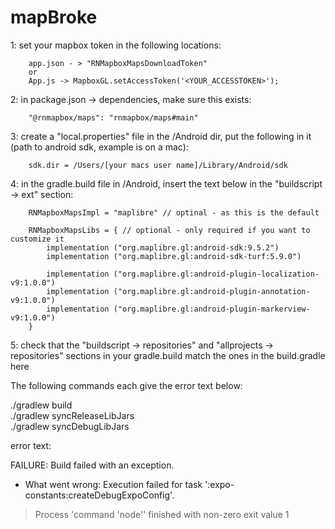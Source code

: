 # mapBroke

1: set your mapbox token in the following locations:

        app.json - > "RNMapboxMapsDownloadToken"  
        or  
        App.js -> MapboxGL.setAccessToken('<YOUR_ACCESSTOKEN>');  

2: in package.json -> dependencies, make sure this exists:

        "@rnmapbox/maps": "rnmapbox/maps#main"

3: create a "local.properties" file in the /Android dir, put the following in it (path to android sdk, example is on a mac):  

        sdk.dir = /Users/[your macs user name]/Library/Android/sdk

4: in the gradle.build file in /Android, insert the text below in the "buildscript -> ext" section:  

        RNMapboxMapsImpl = "maplibre" // optinal - as this is the default

        RNMapboxMapsLibs = { // optional - only required if you want to customize it
            implementation ("org.maplibre.gl:android-sdk:9.5.2")
            implementation ("org.maplibre.gl:android-sdk-turf:5.9.0")

            implementation ("org.maplibre.gl:android-plugin-localization-v9:1.0.0")
            implementation ("org.maplibre.gl:android-plugin-annotation-v9:1.0.0")
            implementation ("org.maplibre.gl:android-plugin-markerview-v9:1.0.0")
        }

5: check that the "buildscript -> repositories" and "allprojects -> repositories" sections in your gradle.build match the ones in the build.gradle here

The following commands each give the error text below:

./gradlew build  
./gradlew syncReleaseLibJars  
./gradlew syncDebugLibJars

error text:

FAILURE: Build failed with an exception.

* What went wrong:
Execution failed for task ':expo-constants:createDebugExpoConfig'.
> Process 'command 'node'' finished with non-zero exit value 1
